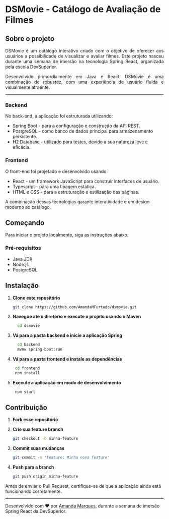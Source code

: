 # DSMovie - Catálogo de Avaliação de Filmes

<div align="justify">
    
## Sobre o projeto

DSMovie é um catálogo interativo criado com o objetivo de oferecer aos usuários a possibilidade de visualizar e avaliar filmes. Este projeto nasceu durante uma semana de imersão na tecnologia Spring React, organizada pela escola DevSuperior.

Desenvolvido primordialmente em Java e React, DSMovie é uma combinação de robustez, com uma experiência de usuário fluida e visualmente atraente.

---
</div>


### Backend

No back-end, a aplicação foi estruturada utilizando:

- Spring Boot - para a configuração e construção da API REST.
- PostgreSQL - como banco de dados principal para armazenamento persistente.
- H2 Database - utilizado para testes, devido a sua natureza leve e eficácia.

### Frontend

O front-end foi projetado e desenvolvido usando:

- React - um framework JavaScript para construir interfaces de usuário.
- Typescript - para uma tipagem estática.
- HTML e CSS - para a estruturação e estilização das páginas.
  
A combinação dessas tecnologias garante interatividade e um design moderno ao catálogo.

## Começando

Para iniciar o projeto localmente, siga as instruções abaixo.

### Pré-requisitos

- Java JDK
- Node.js
- PostgreSQL

## Instalação

1. **Clone este repositório**
    ```bash
    git clone https://github.com/AmandaMFurtado/dsmovie.git
    ```

2. **Navegue até o diretório e execute o projeto usando o Maven**
    ```bash
      cd dsmovie
    ```

3. **Vá para a pasta backend e inicie a aplicação Spring**
    ```bash
      cd backend
      mvnw spring-boot:run
    ```
4. **Vá para a pasta frontend e instale as dependências**
    ```bash
     cd frontend
     npm install
    ```
5. **Execute a aplicação em modo de desenvolvimento**
    ```bash
     npm start
    ```
## Contribuição

1. **Fork esse repositório**
   
2. **Crie sua feature branch** 
    ```bash
    git checkout -b minha-feature
    ```
3. **Commit suas mudanças** 
    ```bash
    git commit -m 'feature: Minha nova feature'
    ```
4. **Push para a branch** 
    ```bash
    git push origin minha-feature
    ```

Antes de enviar o Pull Request, certifique-se de que a aplicação ainda está funcionando corretamente.


---

Desenvolvido com ♥ por [Amanda Marques](https://github.com/AmandaMFurtado), durante a semana de imersão Spring React da DevSuperior.


